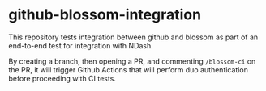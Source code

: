 # github-blossom-integration
This repository tests integration between github and blossom as part of an end-to-end test for integration with NDash.

By creating a branch, then opening a PR, and commenting `/blossom-ci` on the PR, it will trigger Github Actions that will perform duo authentication before proceeding with CI tests.  
